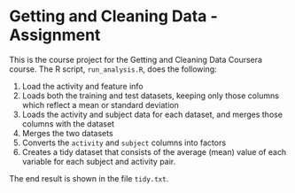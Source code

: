 # Getting and Cleaning Data - Assignment

This is the course project for the Getting and Cleaning Data Coursera course.
The R script, `run_analysis.R`, does the following:


1. Load the activity and feature info
2. Loads both the training and test datasets, keeping only those columns which
   reflect a mean or standard deviation
3. Loads the activity and subject data for each dataset, and merges those
   columns with the dataset
4. Merges the two datasets
5. Converts the `activity` and `subject` columns into factors
6. Creates a tidy dataset that consists of the average (mean) value of each
   variable for each subject and activity pair.

The end result is shown in the file `tidy.txt`.
